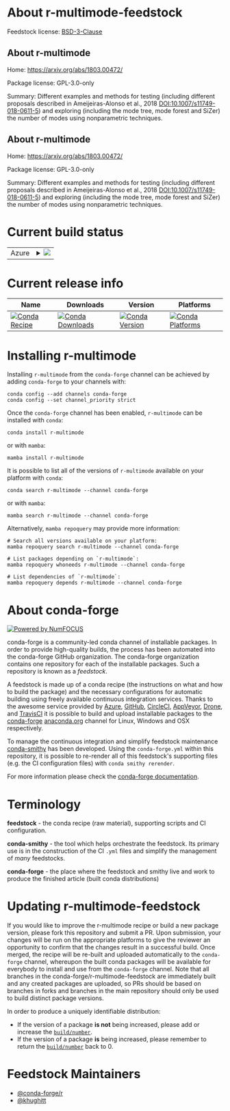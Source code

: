 About r-multimode-feedstock
===========================

Feedstock license: [BSD-3-Clause](https://github.com/conda-forge/r-multimode-feedstock/blob/main/LICENSE.txt)


About r-multimode
-----------------

Home: https://arxiv.org/abs/1803.00472/

Package license: GPL-3.0-only

Summary: Different examples and methods for testing (including different proposals described in Ameijeiras-Alonso et al., 2018 <DOI:10.1007/s11749-018-0611-5>) and exploring (including the mode tree, mode forest and SiZer) the number of modes using nonparametric techniques.

About r-multimode
-----------------

Home: https://arxiv.org/abs/1803.00472/

Package license: GPL-3.0-only

Summary: Different examples and methods for testing (including different proposals described in Ameijeiras-Alonso et al., 2018 <DOI:10.1007/s11749-018-0611-5>) and exploring (including the mode tree, mode forest and SiZer) the number of modes using nonparametric techniques.

Current build status
====================


<table>
    
  <tr>
    <td>Azure</td>
    <td>
      <details>
        <summary>
          <a href="https://dev.azure.com/conda-forge/feedstock-builds/_build/latest?definitionId=7338&branchName=main">
            <img src="https://dev.azure.com/conda-forge/feedstock-builds/_apis/build/status/r-multimode-feedstock?branchName=main">
          </a>
        </summary>
        <table>
          <thead><tr><th>Variant</th><th>Status</th></tr></thead>
          <tbody><tr>
              <td>linux_64_r_base4.3</td>
              <td>
                <a href="https://dev.azure.com/conda-forge/feedstock-builds/_build/latest?definitionId=7338&branchName=main">
                  <img src="https://dev.azure.com/conda-forge/feedstock-builds/_apis/build/status/r-multimode-feedstock?branchName=main&jobName=linux&configuration=linux%20linux_64_r_base4.3" alt="variant">
                </a>
              </td>
            </tr><tr>
              <td>linux_64_r_base4.4</td>
              <td>
                <a href="https://dev.azure.com/conda-forge/feedstock-builds/_build/latest?definitionId=7338&branchName=main">
                  <img src="https://dev.azure.com/conda-forge/feedstock-builds/_apis/build/status/r-multimode-feedstock?branchName=main&jobName=linux&configuration=linux%20linux_64_r_base4.4" alt="variant">
                </a>
              </td>
            </tr><tr>
              <td>osx_64_r_base4.3</td>
              <td>
                <a href="https://dev.azure.com/conda-forge/feedstock-builds/_build/latest?definitionId=7338&branchName=main">
                  <img src="https://dev.azure.com/conda-forge/feedstock-builds/_apis/build/status/r-multimode-feedstock?branchName=main&jobName=osx&configuration=osx%20osx_64_r_base4.3" alt="variant">
                </a>
              </td>
            </tr><tr>
              <td>osx_64_r_base4.4</td>
              <td>
                <a href="https://dev.azure.com/conda-forge/feedstock-builds/_build/latest?definitionId=7338&branchName=main">
                  <img src="https://dev.azure.com/conda-forge/feedstock-builds/_apis/build/status/r-multimode-feedstock?branchName=main&jobName=osx&configuration=osx%20osx_64_r_base4.4" alt="variant">
                </a>
              </td>
            </tr><tr>
              <td>win_64_r_base4.3</td>
              <td>
                <a href="https://dev.azure.com/conda-forge/feedstock-builds/_build/latest?definitionId=7338&branchName=main">
                  <img src="https://dev.azure.com/conda-forge/feedstock-builds/_apis/build/status/r-multimode-feedstock?branchName=main&jobName=win&configuration=win%20win_64_r_base4.3" alt="variant">
                </a>
              </td>
            </tr><tr>
              <td>win_64_r_base4.4</td>
              <td>
                <a href="https://dev.azure.com/conda-forge/feedstock-builds/_build/latest?definitionId=7338&branchName=main">
                  <img src="https://dev.azure.com/conda-forge/feedstock-builds/_apis/build/status/r-multimode-feedstock?branchName=main&jobName=win&configuration=win%20win_64_r_base4.4" alt="variant">
                </a>
              </td>
            </tr>
          </tbody>
        </table>
      </details>
    </td>
  </tr>
</table>

Current release info
====================

| Name | Downloads | Version | Platforms |
| --- | --- | --- | --- |
| [![Conda Recipe](https://img.shields.io/badge/recipe-r--multimode-green.svg)](https://anaconda.org/conda-forge/r-multimode) | [![Conda Downloads](https://img.shields.io/conda/dn/conda-forge/r-multimode.svg)](https://anaconda.org/conda-forge/r-multimode) | [![Conda Version](https://img.shields.io/conda/vn/conda-forge/r-multimode.svg)](https://anaconda.org/conda-forge/r-multimode) | [![Conda Platforms](https://img.shields.io/conda/pn/conda-forge/r-multimode.svg)](https://anaconda.org/conda-forge/r-multimode) |

Installing r-multimode
======================

Installing `r-multimode` from the `conda-forge` channel can be achieved by adding `conda-forge` to your channels with:

```
conda config --add channels conda-forge
conda config --set channel_priority strict
```

Once the `conda-forge` channel has been enabled, `r-multimode` can be installed with `conda`:

```
conda install r-multimode
```

or with `mamba`:

```
mamba install r-multimode
```

It is possible to list all of the versions of `r-multimode` available on your platform with `conda`:

```
conda search r-multimode --channel conda-forge
```

or with `mamba`:

```
mamba search r-multimode --channel conda-forge
```

Alternatively, `mamba repoquery` may provide more information:

```
# Search all versions available on your platform:
mamba repoquery search r-multimode --channel conda-forge

# List packages depending on `r-multimode`:
mamba repoquery whoneeds r-multimode --channel conda-forge

# List dependencies of `r-multimode`:
mamba repoquery depends r-multimode --channel conda-forge
```


About conda-forge
=================

[![Powered by
NumFOCUS](https://img.shields.io/badge/powered%20by-NumFOCUS-orange.svg?style=flat&colorA=E1523D&colorB=007D8A)](https://numfocus.org)

conda-forge is a community-led conda channel of installable packages.
In order to provide high-quality builds, the process has been automated into the
conda-forge GitHub organization. The conda-forge organization contains one repository
for each of the installable packages. Such a repository is known as a *feedstock*.

A feedstock is made up of a conda recipe (the instructions on what and how to build
the package) and the necessary configurations for automatic building using freely
available continuous integration services. Thanks to the awesome service provided by
[Azure](https://azure.microsoft.com/en-us/services/devops/), [GitHub](https://github.com/),
[CircleCI](https://circleci.com/), [AppVeyor](https://www.appveyor.com/),
[Drone](https://cloud.drone.io/welcome), and [TravisCI](https://travis-ci.com/)
it is possible to build and upload installable packages to the
[conda-forge](https://anaconda.org/conda-forge) [anaconda.org](https://anaconda.org/)
channel for Linux, Windows and OSX respectively.

To manage the continuous integration and simplify feedstock maintenance
[conda-smithy](https://github.com/conda-forge/conda-smithy) has been developed.
Using the ``conda-forge.yml`` within this repository, it is possible to re-render all of
this feedstock's supporting files (e.g. the CI configuration files) with ``conda smithy rerender``.

For more information please check the [conda-forge documentation](https://conda-forge.org/docs/).

Terminology
===========

**feedstock** - the conda recipe (raw material), supporting scripts and CI configuration.

**conda-smithy** - the tool which helps orchestrate the feedstock.
                   Its primary use is in the construction of the CI ``.yml`` files
                   and simplify the management of *many* feedstocks.

**conda-forge** - the place where the feedstock and smithy live and work to
                  produce the finished article (built conda distributions)


Updating r-multimode-feedstock
==============================

If you would like to improve the r-multimode recipe or build a new
package version, please fork this repository and submit a PR. Upon submission,
your changes will be run on the appropriate platforms to give the reviewer an
opportunity to confirm that the changes result in a successful build. Once
merged, the recipe will be re-built and uploaded automatically to the
`conda-forge` channel, whereupon the built conda packages will be available for
everybody to install and use from the `conda-forge` channel.
Note that all branches in the conda-forge/r-multimode-feedstock are
immediately built and any created packages are uploaded, so PRs should be based
on branches in forks and branches in the main repository should only be used to
build distinct package versions.

In order to produce a uniquely identifiable distribution:
 * If the version of a package **is not** being increased, please add or increase
   the [``build/number``](https://docs.conda.io/projects/conda-build/en/latest/resources/define-metadata.html#build-number-and-string).
 * If the version of a package **is** being increased, please remember to return
   the [``build/number``](https://docs.conda.io/projects/conda-build/en/latest/resources/define-metadata.html#build-number-and-string)
   back to 0.

Feedstock Maintainers
=====================

* [@conda-forge/r](https://github.com/conda-forge/r/)
* [@khughitt](https://github.com/khughitt/)

